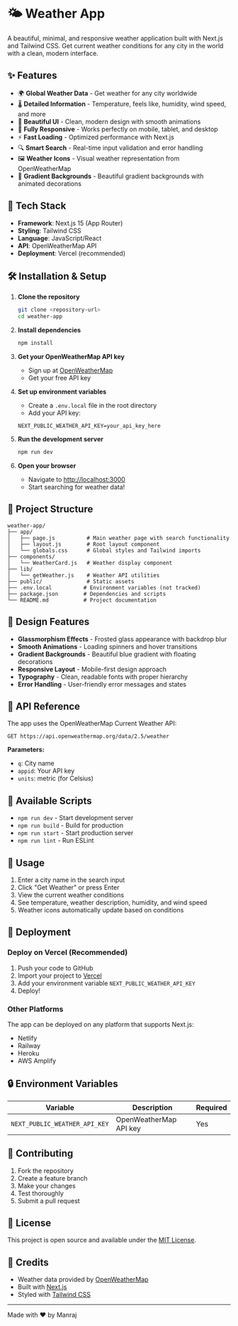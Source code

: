 # 🌤️ Weather App

A beautiful, minimal, and responsive weather application built with Next.js and Tailwind CSS. Get current weather conditions for any city in the world with a clean, modern interface.

## ✨ Features

- 🌍 **Global Weather Data** - Get weather for any city worldwide
- 🌡️ **Detailed Information** - Temperature, feels like, humidity, wind speed, and more
- 🎨 **Beautiful UI** - Clean, modern design with smooth animations
- 📱 **Fully Responsive** - Works perfectly on mobile, tablet, and desktop
- ⚡ **Fast Loading** - Optimized performance with Next.js
- 🔍 **Smart Search** - Real-time input validation and error handling
- 🖼️ **Weather Icons** - Visual weather representation from OpenWeatherMap
- 🌈 **Gradient Backgrounds** - Beautiful gradient backgrounds with animated decorations

## 🚀 Tech Stack

- **Framework**: Next.js 15 (App Router)
- **Styling**: Tailwind CSS
- **Language**: JavaScript/React
- **API**: OpenWeatherMap API
- **Deployment**: Vercel (recommended)

## 🛠️ Installation & Setup

1. **Clone the repository**
   ```bash
   git clone <repository-url>
   cd weather-app
   ```

2. **Install dependencies**
   ```bash
   npm install
   ```

3. **Get your OpenWeatherMap API key**
   - Sign up at [OpenWeatherMap](https://openweathermap.org/api)
   - Get your free API key

4. **Set up environment variables**
   - Create a `.env.local` file in the root directory
   - Add your API key:
   ```env
   NEXT_PUBLIC_WEATHER_API_KEY=your_api_key_here
   ```

5. **Run the development server**
   ```bash
   npm run dev
   ```

6. **Open your browser**
   - Navigate to [http://localhost:3000](http://localhost:3000)
   - Start searching for weather data!

## 📁 Project Structure

```
weather-app/
├── app/
│   ├── page.js          # Main weather page with search functionality
│   ├── layout.js        # Root layout component
│   └── globals.css      # Global styles and Tailwind imports
├── components/
│   └── WeatherCard.js   # Weather display component
├── lib/
│   └── getWeather.js    # Weather API utilities
├── public/              # Static assets
├── .env.local          # Environment variables (not tracked)
├── package.json        # Dependencies and scripts
└── README.md           # Project documentation
```

## 🎨 Design Features

- **Glassmorphism Effects** - Frosted glass appearance with backdrop blur
- **Smooth Animations** - Loading spinners and hover transitions
- **Gradient Backgrounds** - Beautiful blue gradient with floating decorations
- **Responsive Layout** - Mobile-first design approach
- **Typography** - Clean, readable fonts with proper hierarchy
- **Error Handling** - User-friendly error messages and states

## 📝 API Reference

The app uses the OpenWeatherMap Current Weather API:

```
GET https://api.openweathermap.org/data/2.5/weather
```

**Parameters:**
- `q`: City name
- `appid`: Your API key
- `units`: metric (for Celsius)

## 🔧 Available Scripts

- `npm run dev` - Start development server
- `npm run build` - Build for production
- `npm run start` - Start production server
- `npm run lint` - Run ESLint

## 🌟 Usage

1. Enter a city name in the search input
2. Click "Get Weather" or press Enter
3. View the current weather conditions
4. See temperature, weather description, humidity, and wind speed
5. Weather icons automatically update based on conditions

## 🚀 Deployment

### Deploy on Vercel (Recommended)

1. Push your code to GitHub
2. Import your project to [Vercel](https://vercel.com)
3. Add your environment variable `NEXT_PUBLIC_WEATHER_API_KEY`
4. Deploy!

### Other Platforms

The app can be deployed on any platform that supports Next.js:
- Netlify
- Railway
- Heroku
- AWS Amplify

## 🔒 Environment Variables

| Variable | Description | Required |
|----------|-------------|----------|
| `NEXT_PUBLIC_WEATHER_API_KEY` | OpenWeatherMap API key | Yes |

## 🤝 Contributing

1. Fork the repository
2. Create a feature branch
3. Make your changes
4. Test thoroughly
5. Submit a pull request

## 📄 License

This project is open source and available under the [MIT License](LICENSE).

## 🙏 Credits

- Weather data provided by [OpenWeatherMap](https://openweathermap.org/)
- Built with [Next.js](https://nextjs.org/)
- Styled with [Tailwind CSS](https://tailwindcss.com/)

---

Made with ❤️ by Manraj
